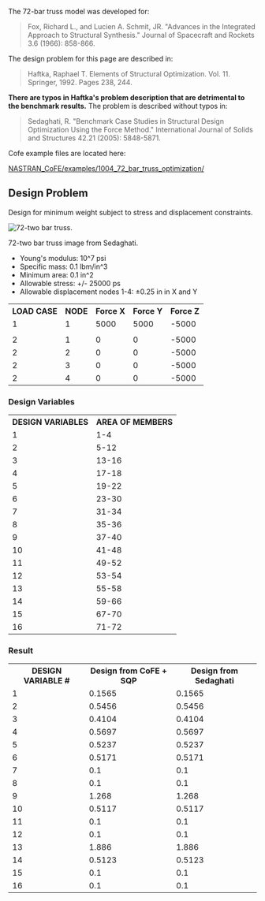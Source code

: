 The 72-bar truss model was developed for:
> Fox, Richard L., and Lucien A. Schmit, JR. "Advances in the Integrated Approach to Structural Synthesis." Journal of Spacecraft and Rockets 3.6 (1966): 858-866. 

 The design problem for this page are described in:
>  Haftka, Raphael T. Elements of Structural Optimization. Vol. 11. Springer, 1992. Pages 238, 244.

**There are typos in Haftka's problem description that are detrimental to the benchmark results.**  The problem is described without typos in: 
>  Sedaghati, R. "Benchmark Case Studies in Structural Design Optimization Using the Force Method." International Journal of Solids and Structures 42.21 (2005): 5848-5871. 

Cofe example files are located here:

[NASTRAN_CoFE/examples/1004_72_bar_truss_optimization/](https://github.com/vtpasquale/NASTRAN_CoFE/tree/version5/examples/1004_72_bar_truss_optimization)

## Design Problem
 Design for minimum weight subject to stress and displacement constraints. 

![72-two bar truss.](https://raw.githubusercontent.com/vtpasquale/NASTRAN_CoFE/version4-gh-pages/img/seventyTwoBarDesign.jpg)

72-two bar truss image from Sedaghati.
 
* Young's modulus: 10^7 psi
* Specific mass: 0.1 lbm/in^3
* Minimum area: 0.1 in^2
* Allowable stress: +/- 25000 ps
* Allowable displacement nodes 1-4: ±0.25 in in X and Y

<table>
  <tr>
    <th>LOAD CASE</th><th>NODE</th><th>Force X</th><th>Force Y</th><th>Force Z</th>
  </tr>
  <tr>
    <td>1</td><td>1</td><td>5000</td><td>5000</td><td>-5000</td>
  </tr>
    <tr>
    <td></td><td></td><td></td><td></td><td></td>
  </tr>
  <tr>
    <td>2</td><td>1</td><td>0</td><td>0</td><td>-5000</td>
  </tr>
  <tr>
    <td>2</td><td>2</td><td>0</td><td>0</td><td>-5000</td>
  </tr>
  <tr>
    <td>2</td><td>3</td><td>0</td><td>0</td><td>-5000</td>
  </tr>
  <tr>
    <td>2</td><td>4</td><td>0</td><td>0</td><td>-5000</td>
  </tr>
</table>


### Design Variables
<table>
  <tr>
    <th>DESIGN VARIABLES</th><th>AREA OF MEMBERS</th>
  </tr>
  <tr>
    <td>1</td><td>1-4</td>
  </tr>
  <tr>
    <td>2</td><td>5-12</td>
  </tr>
  <tr>
    <td>3</td><td>13-16</td>
  </tr>
  <tr>
    <td>4</td><td>17-18</td>
  </tr>
  <tr>
    <td>5</td><td>19-22</td>
  </tr>
  <tr>
    <td>6</td><td>23-30</td>
  </tr>
  <tr>
    <td>7</td><td>31-34</td>
  </tr>
  <tr>
    <td>8</td><td>35-36</td>
  </tr>
  <tr>
    <td>9</td><td>37-40</td>
  </tr>
  <tr>
    <td>10</td><td>41-48</td>
  </tr>
  <tr>
    <td>11</td><td>49-52</td>
  </tr>
  <tr>
    <td>12</td><td>53-54</td>
  </tr>
  <tr>
    <td>13</td><td>55-58</td>
  </tr>
  <tr>
    <td>14</td><td>59-66</td>
  </tr>
  <tr>
    <td>15</td><td>67-70</td>
  </tr>
  <tr>
    <td>16</td><td>71-72</td>
  </tr>
</table>

### Result
<table>
  <tr>
    <th>DESIGN VARIABLE #</th><th>Design from CoFE + SQP</th><th>Design from Sedaghati</th>
  </tr>
  <tr>
    <td>1</td><td>0.1565</td><td>0.1565</td>
  </tr>
  <tr>
    <td>2</td><td>0.5456</td><td>0.5456</td>
  </tr>
  <tr>
    <td>3</td><td>0.4104</td><td>0.4104</td>
  </tr>
  <tr>
    <td>4</td><td>0.5697</td><td>0.5697</td>
  </tr>
  <tr>
    <td>5</td><td>0.5237</td><td>0.5237</td>
  </tr>
  <tr>
    <td>6</td><td>0.5171</td><td>0.5171</td>
  </tr>
  <tr>
    <td>7</td><td>0.1</td><td>0.1</td>
  </tr>
  <tr>
    <td>8</td><td>0.1</td><td>0.1</td>
  </tr>
  <tr>
    <td>9</td><td>1.268</td><td>1.268</td>
  </tr>
  <tr>
    <td>10</td><td>0.5117</td><td>0.5117</td>
  </tr>
  <tr>
    <td>11</td><td>0.1</td><td>0.1</td>
  </tr>
  <tr>
    <td>12</td><td>0.1</td><td>0.1</td>
  </tr>
  <tr>
    <td>13</td><td>1.886</td><td>1.886</td>
  </tr>
  <tr>
    <td>14</td><td>0.5123</td><td>0.5123</td>
  </tr>
  <tr>
    <td>15</td><td>0.1</td><td>0.1</td>
  </tr>
  <tr>
    <td>16</td><td>0.1</td><td>0.1</td>
  </tr>
</table>
